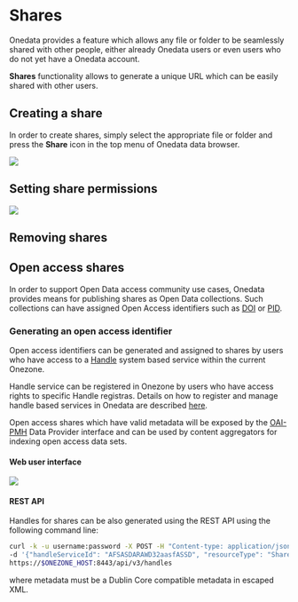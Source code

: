 # Shares

<!-- toc -->

Onedata provides a feature which allows any file or folder to be seamlessly shared with other people, either already Onedata users or even users who do not yet have a Onedata account.

**Shares** functionality allows to generate a unique URL which can be easily shared with other users.

## Creating a share
In order to create shares, simply select the appropriate file or folder and press the **Share** icon in the top menu of Onedata data browser.

<img  style="display:block;margin:0 auto;" src="../img/createshare.png">

## Setting share permissions

<img  style="display:block;margin:0 auto;" src="../img/sharepermissions.png">

## Removing shares

## Open access shares
In order to support Open Data access community use cases, Onedata provides means for publishing shares as Open Data collections. Such collections can have assigned Open Access identifiers such as [DOI](http://www.doi.org/) or [PID](http://www.pidconsortium.eu/).

### Generating an open access identifier
Open access identifiers can be generated and assigned to shares by users who have access to a [Handle](http://handle.net) system based service within the current Onezone.

Handle service can be registered in Onezone by users who have access rights to specific Handle registras. Details on how to register and manage handle based services in Onedata are described [here](./handle_services.md).

Open access shares which have valid metadata will be exposed by the [OAI-PMH](https://www.openarchives.org/pmh/) Data Provider interface and can be used by content aggregators for indexing open access data sets.

#### Web user interface

<img  style="display:block;margin:0 auto;" src="../img/handleregistration.png">

#### REST API
Handles for shares can be also generated using the  REST API using the following command line:

```bash
curl -k -u username:password -X POST -H "Content-type: application/json" \
-d '{"handleServiceId": "AFSASDARAWD32aasfASSD", "resourceType": "Share", "resourceId": "LKJGLSAKDGASGD34234JKAHSD", "metadata": "..." }' \
https://$ONEZONE_HOST:8443/api/v3/handles
```

where metadata must be a Dublin Core compatible metadata in escaped XML.
